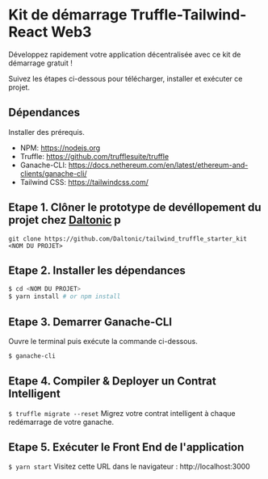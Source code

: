 # Kit de démarrage Truffle-Tailwind-React Web3
Développez rapidement votre application décentralisée avec ce kit de démarrage gratuit !

Suivez les étapes ci-dessous pour télécharger, installer et exécuter ce projet.

## Dépendances
Installer des prérequis.
- NPM: https://nodejs.org
- Truffle: https://github.com/trufflesuite/truffle
- Ganache-CLI: https://docs.nethereum.com/en/latest/ethereum-and-clients/ganache-cli/
- Tailwind CSS: https://tailwindcss.com/


## Etape 1. Clôner le prototype de devéllopement du projet chez <a href="https://github.com/Daltonic/">Daltonic</a> p
`git clone https://github.com/Daltonic/tailwind_truffle_starter_kit <NOM DU PROJET>`

## Etape 2. Installer les dépendances
```sh
$ cd <NOM DU PROJET>
$ yarn install # or npm install
```
## Etape 3. Demarrer Ganache-CLI
Ouvre le terminal puis exécute la commande ci-dessous.
```sh
$ ganache-cli
```

## Etape 4. Compiler & Deployer un Contrat Intelligent 
`$ truffle migrate --reset`
Migrez votre contrat intelligent à chaque redémarrage de votre ganache.

## Etape 5. Exécuter le Front End de l'application
`$ yarn start`
Visitez cette URL dans le navigateur : http://localhost:3000

